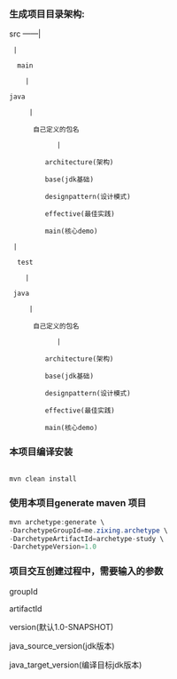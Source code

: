 ### 生成项目目录架构:
src  ——|

     |

      main

        |

	java

	     |

	      自己定义的包名

	      		|

			 architecture(架构)

			 base(jdk基础)

			 designpattern(设计模式)

			 effective(最佳实践)

			 main(核心demo)

     |

      test

      	|

	 java

	     |

	      自己定义的包名

	      		|

			 architecture(架构)

			 base(jdk基础)

			 designpattern(设计模式)

			 effective(最佳实践)

			 main(核心demo)


### 本项目编译安装

```Java

mvn clean install

```

### 使用本项目generate maven 项目

```Java
mvn archetype:generate \ 
-DarchetypeGroupId=me.zixing.archetype \
-DarchetypeArtifactId=archetype-study \
-DarchetypeVersion=1.0

```

### 项目交互创建过程中，需要输入的参数

groupId

artifactId

version(默认1.0-SNAPSHOT)

java_source_version(jdk版本)

java_target_version(编译目标jdk版本)
